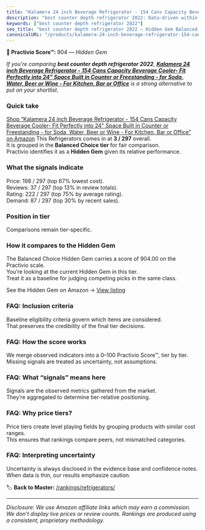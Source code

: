 ```yaml
---
title: "Kalamera 24 inch Beverage Refrigerator - 154 Cans Capacity Beverage Cooler- Fit Perfectly into 24\" Space Built in Counter or Freestanding - for Soda, Water, Beer or Wine - For Kitchen, Bar or Office"
description: "best counter depth refrigerator 2022: Data-driven within Balanced Choice ranking using the Practivio Score™. Positioned by quality, value, demand, findability,…"
keywords: ["best counter depth refrigerator 2022"]
seo_title: "best counter depth refrigerator 2022 — Hidden Gem Balanced Choice (2025)"
canonicalURL: "/products/kalamera-24-inch-beverage-refrigerator-154-cans-capacity-beverage-cooler-fit-perfectly-into-24-space-built-in-counter-or-freestanding-for-soda-water-beer-or-wine-for-kitchen-bar-or-office-B01N9RPCT5/"
---
```


**💎 Practivio Score™:** 904 — _Hidden Gem_


*If you're comparing **best counter depth refrigerator 2022**, **[Kalamera 24 inch Beverage Refrigerator - 154 Cans Capacity Beverage Cooler- Fit Perfectly into 24" Space Built in Counter or Freestanding - for Soda, Water, Beer or Wine - For Kitchen, Bar or Office](https://www.amazon.com/dp/B01N9RPCT5?tag=practivio-20)** is a strong alternative to put on your shortlist.*
### Quick take
[Shop “Kalamera 24 inch Beverage Refrigerator - 154 Cans Capacity Beverage Cooler- Fit Perfectly into 24" Space Built in Counter or Freestanding - for Soda, Water, Beer or Wine - For Kitchen, Bar or Office” on Amazon](https://www.amazon.com/dp/B01N9RPCT5?tag=practivio-20)
This Refrigerators comes in at **3 / 297** overall.  
It is grouped in the **Balanced Choice tier** for fair comparison.  
Practivio identifies it as a **Hidden Gem** given its relative performance.

### What the signals indicate
Price: 198 / 297 (top 67% lowest cost).  
Reviews: 37 / 297 (top 13% in review totals).  
Rating: 222 / 297 (top 75% by average rating).  
Demand: 87 / 297 (top 30% by recent sales).

### Position in tier
Comparisons remain tier-specific.

### How it compares to the Hidden Gem
The Balanced Choice Hidden Gem carries a score of 904.00 on the Practivio scale.  
You’re looking at the current Hidden Gem in this tier.  
Treat it as a baseline for judging competing picks in the same class.  

See the Hidden Gem on Amazon → [View listing](https://www.amazon.com/dp/B01N9RPCT5?tag=practivio-20)

### FAQ: Inclusion criteria
Baseline eligibility criteria govern which items are considered.  
That preserves the credibility of the final tier decisions.

### FAQ: How the score works
We merge observed indicators into a 0–100 Practivio Score™, tier by tier.  
Missing signals are treated as uncertainty, not assumptions.

### FAQ: What “signals” means here
Signals are the observed metrics gathered from the market.  
They’re aggregated to determine tier-relative positioning.

### FAQ: Why price tiers?
Price tiers create level playing fields by grouping products with similar cost ranges.  
This ensures that rankings compare peers, not mismatched categories.

### FAQ: Interpreting uncertainty
Uncertainty is always disclosed in the evidence base and confidence notes.  
When data is thin, our results emphasize caution.


🏷️ **Back to Master:** [/rankings/refrigerators/](/rankings/refrigerators/)

---
_Disclosure: We use Amazon affiliate links which may earn a commission. We don’t display live prices or review counts. Rankings are produced using a consistent, proprietary methodology._
